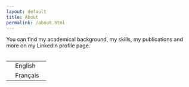 ```yaml
---
layout: default
title: About
permalink: /about.html
---
```


<div class="content">
	You can find my academical background, my skills, my publications and more on my LinkedIn profile page.
</div>
<br>

<table>
	<colgroup>
       <col span="1" style="width: 15px;">
       <col span="1" style="width: 85%;">
    </colgroup>
	<tr>
		<td align="center">
			<a href="https://www.linkedin.com/in/florent-gr%C3%A9e-b74b654b/?locale=en_US"><i class="fab fa-linkedin fa-3x" style="color:#007AB5"></i></a>
		</td>
		<td>
			<a>English</a>
		</td>
	</tr>
	<tr>
		<td align="center">
			<a href="https://www.linkedin.com/in/florent-gr%C3%A9e-b74b654b/"><i class="fab fa-linkedin fa-3x" style="color:#02CCB2"></i></a>
		</td>
		<td>
			<a>Français</a>
		</td>
	</tr>
</table>

